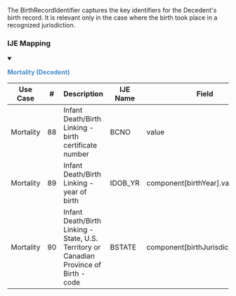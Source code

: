 The BirthRecordIdentifier captures the key identifiers for the Decedent's birth record. It is relevant only in the case where the birth took place in a recognized jurisdiction.
### IJE Mapping

<style>
 .context-menu {cursor: context-menu; color: #438bca;}
 .context-menu:hover {opacity: 0.5;}
</style>
<details open>

<summary>

<strong class='context-menu'> Mortality (Decedent) </strong>

</summary>
<table class='grid'>
<thead>
  <tr>
    <th style='text-align: center'><strong>Use Case</strong></th>
    <th><strong>#</strong></th>
    <th><strong>Description</strong></th>
    <th><strong>IJE Name</strong></th>
    <th><strong>Field</strong></th>
    <th><strong>Type</strong></th>
    <th><strong>Value Set/Comments</strong></th>
  </tr>
</thead>
<tbody>
<tr>
  <td style='text-align: center'>Mortality</td>
  <td>88</td>
  <td>Infant Death/Birth Linking - birth certificate number</td>
  <td>BCNO</td>
  <td>value</td>
  <td>string(6)</td>
  <td>-</td>
</tr>
<tr>
  <td style='text-align: center'>Mortality</td>
  <td>89</td>
  <td>Infant Death/Birth Linking - year of birth</td>
  <td>IDOB_YR</td>
  <td>component[birthYear].value</td>
  <td>dateTime</td>
  <td>YYYY component</td>
</tr>
<tr>
  <td style='text-align: center'>Mortality</td>
  <td>90</td>
  <td>Infant Death/Birth Linking - State, U.S. Territory or Canadian Province of Birth - code</td>
  <td>BSTATE</td>
  <td>component[birthJurisdiction].value</td>
  <td>string</td>
  <td><a href='https://hl7.org/fhir/us/vr-common-library/2024Jan/ValueSet-ValueSet-jurisdiction-vr.html'>ValueSetJurisdictionVitalRecords</a></td>
</tr>

</tbody>
</table>

</details>
<p></p>

